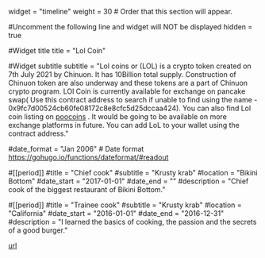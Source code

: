 
widget = "timeline" 
weight = 30 # Order that this section will appear.

#Uncomment the following line and widget will NOT be displayed
hidden = true

#Widget title
title = "Lol Coin"


#Widget subtitle
subtitle = "Lol coins or (LOL) is a crypto token created on 7th July 2021 by Chinuon. It has 10Billion total supply. Construction of Chinuon token are also underway and these tokens are a part of Chinuon crypto program. LOl Coin is currently available for exchange on pancake swap( Use this contract address to search if unable to find using the name - 0x9fc7d00524cb60fe08172c8e8cfc5d25dccaa424). You can also find Lol coin listing on [poocoins](https://poocoin.app/tokens/0x9fc7d00524cb60fe08172c8e8cfc5d25dccaa424) . It would be going to be available on more exchange platforms in future. You can add LoL to your wallet using the contract address."

#date_format = "Jan 2006" # Date format https://gohugo.io/functions/dateformat/#readout


 
#[[period]] 
#title = "Chief cook" 
#subtitle = "Krusty krab" 
#location = "Bikini Bottom" 
#date_start = "2017-01-01" 
#date_end = "" 
#description = "Chief cook of the biggest restaurant of Bikini Bottom."

#[[period]] 
#title = "Trainee cook" 
#subtitle = "Krusty krab" 
#location = "California" 
#date_start = "2016-01-01" 
#date_end = "2016-12-31" 
#description = "I learned the basics of cooking, the passion and the secrets of a good burger." 



[url](https://www.patreon.com/chinuon)
